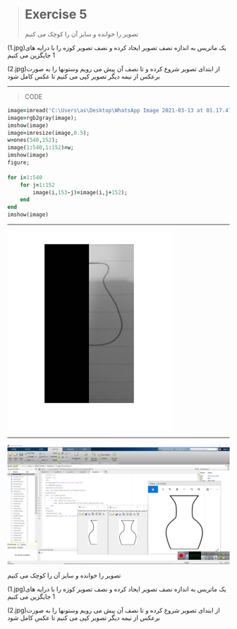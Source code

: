 > # Exercise 5
> تصویر را خوانده و سایز آن را کوچک می کنیم


(1.jpg)یک ماتریس به اندازه نصف تصویر ایجاد کرده و نصف تصویر کوزه را با درایه های 1 جایگزین می کنیم 



(2.jpg)از ابتدای تصویر شروع کرده و تا نصف آن پیش می رویم وستونها را به صورت برعکس از نیمه دیگر تصویر کپی می کنیم تا عکس کامل شود


***
>CODE

```ruby
image=imread('C:\Users\as\Desktop\WhatsApp Image 2021-03-13 at 01.17.47.jpeg');
image=rgb2gray(image);
imshow(image)
image=imresize(image,0.5);
w=ones(540,152);
image(1:540,1:152)=w;
imshow(image)
figure;

for i=1:540
    for j=1:152
        image(i,153-j)=image(i,j+152);
    end
end
imshow(image)
```
***
![alt text](https://github.com/semnan-university-ai/image-processing-class/blob/main/excersiecs/afsaneh427726/5/1.jpg)
***
![alt text](https://github.com/semnan-university-ai/image-processing-class/blob/359d9bf5deaea0d6e03754fa362704e2563d8fbd/excersiecs/alirezachaji/5/Exce05.png)


تصویر را خوانده و سایز آن را کوچک می کنیم



(1.jpg)یک ماتریس به اندازه نصف تصویر ایجاد کرده و نصف تصویر کوزه را با درایه های 1 جایگزین می کنیم 



(2.jpg)از ابتدای تصویر شروع کرده و تا نصف آن پیش می رویم وستونها را به صورت برعکس از نیمه دیگر تصویر کپی می کنیم تا عکس کامل شود


